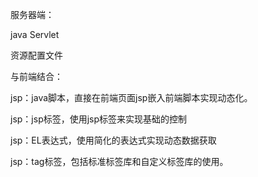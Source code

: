服务器端：

java Servlet

资源配置文件

与前端结合：

jsp：java脚本，直接在前端页面jsp嵌入前端脚本实现动态化。

jsp：jsp标签，使用jsp标签来实现基础的控制

jsp：EL表达式，使用简化的表达式实现动态数据获取

jsp：tag标签，包括标准标签库和自定义标签库的使用。

